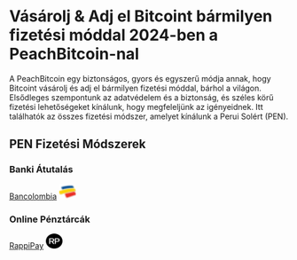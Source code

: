 <body class="payment-methods-page">

# Vásárolj & Adj el Bitcoint bármilyen fizetési móddal 2024-ben a PeachBitcoin-nal

A PeachBitcoin egy biztonságos, gyors és egyszerű módja annak, hogy Bitcoint vásárolj és adj el bármilyen fizetési móddal, bárhol a világon. Elsődleges szempontunk az adatvédelem és a biztonság, és széles körű fizetési lehetőségeket kínálunk, hogy megfeleljünk az igényeidnek. Itt találhatók az összes fizetési módszer, amelyet kínálunk a Perui Solért (PEN).

## PEN Fizetési Módszerek

### Banki Átutalás

<div class="payment-grid">
    <div class="payment-grid-item">
        <a href="/buy-bitcoin-with-bancolombia">Bancolombia</a> 
        <img src="/img/faq/logoimg/bancolombia.png" width="30px" height="27px" alt="Bitcoint vásárolj Bancolombia-val, Bitcoint adj el Bancolombia-val">
    </div>
</div>

### Online Pénztárcák

<div class="payment-grid">
    <div class="payment-grid-item">
        <a href="/buy-bitcoin-with-rappipay">RappiPay</a> 
        <img src="/img/faq/logoimg/rappipay.png" width="30px" height="27px" alt="Bitcoint vásárolj RappiPay-jel, Bitcoint adj el RappiPay-jel">
    </div>
</div>

</body>
